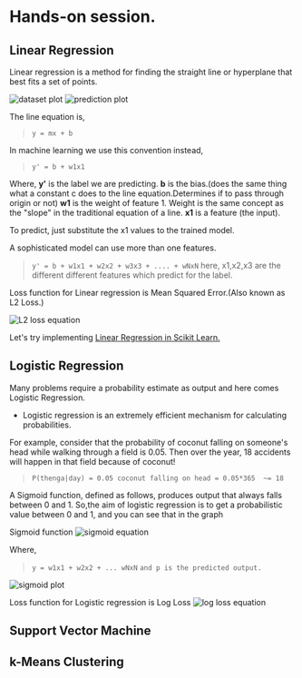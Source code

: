 # Hands-on session.

## Linear Regression

Linear regression is a method for finding the straight line or hyperplane that best fits a set of points.

![dataset plot]()
![prediction plot]()

The line equation is,

> `y = mx + b` 

In machine learning we use this convention instead,

> `y' = b + w1x1`

Where,
**y'** is the label we are predicting.
**b** is the bias.(does the same thing what a constant c does to the line equation.Determines if to pass through origin or not)
**w1** is the weight of feature 1. Weight is the same concept as the "slope" in the traditional equation of a line.
**x1** is a feature (the input).

To predict, just substitute the x1 values to the trained model.

A sophisticated model can use more than one features.

> `y' = b + w1x1 + w2x2 + w3x3 + .... + wNxN`
> here, x1,x2,x3 are the different different features which predict for the label.

Loss function for Linear regression is Mean Squared Error.(Also known as L2 Loss.)

![L2 loss equation]()

Let's try implementing [Linear Regression in Scikit Learn.](https://colab.research.google.com/drive/1dbJr3bqCK8PIeavB0jHYWU0xZpkLm5Zj)

## Logistic Regression

Many problems require a probability estimate as output and here comes Logistic Regression.
* Logistic regression is an extremely efficient mechanism for calculating probabilities.

For example, consider that the probability of coconut falling on someone's head while walking through a field is 0.05. Then over the year, 18 accidents will happen in that field because of coconut!

> ``P(thenga|day) = 0.05
> coconut falling on head =
> 0.05*365 
> ~= 18``

A Sigmoid function, defined as follows, produces output that always falls between 0 and 1. So,the aim of logistic regression is to get a probabilistic value between 0 and 1, and you can see that in the graph

Sigmoid function
![sigmoid equation]()

Where,
> `y = w1x1 + w2x2 + ... wNxN`
> `and p is the predicted output.`

![sigmoid plot]()

Loss function for Logistic regression is Log Loss
![log loss equation]()

## Support Vector Machine

## k-Means Clustering
